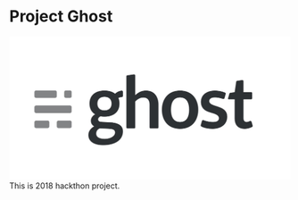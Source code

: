# Project Ghost
![project Ghost](https://github.com/furuijie8679/Hackthon2018/blob/master/res/logo_large.jpg)
This is 2018 hackthon project.
